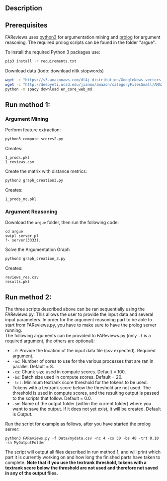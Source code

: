 ## Description


## Prerequisites
FAReviews uses [python3](https://www.python.org) for argumentation mining and [prolog](https://www.swi-prolog.org) for argument reasoning. The required prolog scripts can be found in the folder "argue".

To install the required Python 3 packages use:

```bash
pip3 install -r requirements.txt
```


Download data (todo: download nltk stopwords)

```bash
wget -c "https://s3.amazonaws.com/dl4j-distribution/GoogleNews-vectors-negative300.bin.gz"
wget -c "http://deepyeti.ucsd.edu/jianmo/amazon/categoryFilesSmall/AMAZON_FASHION_5.json.gz"
python -m spacy download en_core_web_md
```

## Run method 1:
### Argument Mining
Perform feature extraction:
```bash
python3 compute_scores2.py 
```
Creates: 
```
1_prods.pkl
1_reviews.csv
```

Create the matrix with distance metrics:
```bash
python3 graph_creation3.py 
```

Creates:

```
1_prods_mc.pkl
```

### Argument Reasoning

Download the ```argue``` folder, then run the following code:
```
cd argue
swipl server.pl
?- server(3333).
```

Solve the Argumentation Graph

```bash
python3 graph_creation_3.py 
```

Creates:
```
reviews_res.csv
results.pkl
```

## Run method 2:
The three scripts described above can be ran sequentially using the FAReviews.py. This allows the user to provide the input data and several input parameters. In order for the argument reasoning part to be able to start from FAReviews.py, you have to make sure to have the prolog server running. <br />
The following arguments can be provided to FAReviews.py (only `-f` is a required argument, the others are optional):

- `-f`: Provide the location of the input data file (csv expected). Required argument.
- `-nc`: Number of cores to use for the various processes that are ran in parallel. Default = 8.
- `-cs`: Chunk size used in compute scores. Default = 100.
- `-bs`: Batch size used in compute scores. Default = 20.
- `-trt`: Minimum textrank score threshold for the tokens to be used. Tokens with a textrank score below the threshold are not used. The threshold is used in compute scores, and the resulting output is passed to the scripts that follow. Default = 0.0.
- `-sn`: Name of the output folder (within the current folder) where you want to save the output. If it does not yet exist, it will be created. Default is *Output*.

Run the script for example as follows, after you have started the prolog server:
```
python3 FAReviews.py -f Data/mydata.csv -nc 4 -cs 50 -bs 40 -trt 0.10 -sn MyOutputFolder
```

The script will output all files described in run method 1, and will print which part it is currently working on and how long the finished parts have taken to complete. **Note that if you use the textrank threshold, tokens with a textrank score below the threshold are not used and therefore not saved in any of the output files.**
